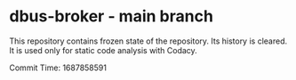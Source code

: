 # dbus-broker - main branch

This repository contains frozen state of the repository.
Its history is cleared. It is used only for static code
analysis with Codacy.

Commit Time: 1687858591